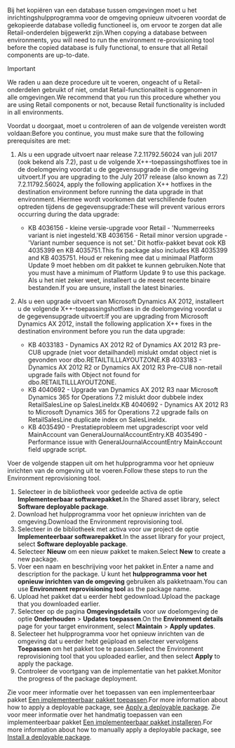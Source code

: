 <span data-ttu-id="c8a50-101">Bij het kopiëren van een database tussen omgevingen moet u het inrichtingshulpprogramma voor de omgeving opnieuw uitvoeren voordat de gekopieerde database volledig functioneel is, om ervoor te zorgen dat alle Retail-onderdelen bijgewerkt zijn.</span><span class="sxs-lookup"><span data-stu-id="c8a50-101">When copying a database between environments, you will need to run the environment re-provisioning tool before the copied database is fully functional, to ensure that all Retail components are up-to-date.</span></span>

> [!IMPORTANT]
> <span data-ttu-id="c8a50-102">We raden u aan deze procedure uit te voeren, ongeacht of u Retail-onderdelen gebruikt of niet, omdat Retail-functionaliteit is opgenomen in alle omgevingen.</span><span class="sxs-lookup"><span data-stu-id="c8a50-102">We recommend that you run this procedure whether you are using Retail components or not, because Retail functionality is included in all environments.</span></span> 

<span data-ttu-id="c8a50-103">Voordat u doorgaat, moet u controleren of aan de volgende vereisten wordt voldaan:</span><span class="sxs-lookup"><span data-stu-id="c8a50-103">Before you continue, you must make sure that the following prerequisites are met:</span></span>
1. <span data-ttu-id="c8a50-104">Als u een upgrade uitvoert naar release 7.2.11792.56024 van juli 2017 (ook bekend als 7.2), past u de volgende X++-toepassingshotfixes toe in de doelomgeving voordat u de gegevensupgrade in die omgeving uitvoert.</span><span class="sxs-lookup"><span data-stu-id="c8a50-104">If you are upgrading to the July 2017 release (also known as 7.2) 7.2.11792.56024, apply the following application X++ hotfixes in the destination environment before running the data upgrade in that environment.</span></span> <span data-ttu-id="c8a50-105">Hiermee wordt voorkomen dat verschillende fouten optreden tijdens de gegevensupgrade:</span><span class="sxs-lookup"><span data-stu-id="c8a50-105">These will prevent various errors occurring during the data upgrade:</span></span>

    - <span data-ttu-id="c8a50-106">KB 4036156 - kleine versie-upgrade voor Retail - 'Nummerreeks variant is niet ingesteld.'</span><span class="sxs-lookup"><span data-stu-id="c8a50-106">KB 4036156 - Retail minor version upgrade - 'Variant number sequence is not set.'</span></span> <span data-ttu-id="c8a50-107">Dit hotfix-pakket bevat ook KB 4035399 en KB 4035751.</span><span class="sxs-lookup"><span data-stu-id="c8a50-107">This fix package also includes KB 4035399 and KB 4035751.</span></span> <span data-ttu-id="c8a50-108">Houd er rekening mee dat u minimaal Platform Update 9 moet hebben om dit pakket te kunnen gebruiken.</span><span class="sxs-lookup"><span data-stu-id="c8a50-108">Note that you must have a minimum of Platform Update 9 to use this package.</span></span> <span data-ttu-id="c8a50-109">Als u het niet zeker weet, installeert u de meest recente binaire bestanden.</span><span class="sxs-lookup"><span data-stu-id="c8a50-109">If you are unsure, install the latest binaries.</span></span>
    
2. <span data-ttu-id="c8a50-110">Als u een upgrade uitvoert van Microsoft Dynamics AX 2012, installeert u de volgende X++-toepassingshotfixes in de doelomgeving voordat u de gegevensupgrade uitvoert:</span><span class="sxs-lookup"><span data-stu-id="c8a50-110">If you are upgrading from Microsoft Dynamics AX 2012, install the following application X++ fixes in the destination environment before you run the data upgrade:</span></span>
    - <span data-ttu-id="c8a50-111">KB 4033183 - Dynamics AX 2012 R2 of Dynamics AX 2012 R3 pre-CU8 upgrade (niet voor detailhandel) mislukt omdat object niet is gevonden voor dbo.RETAILTILLLAYOUTZONE.</span><span class="sxs-lookup"><span data-stu-id="c8a50-111">KB 4033183 - Dynamics AX 2012 R2 or Dynamics AX 2012 R3 Pre-CU8 non-retail upgrade fails with Object not found for dbo.RETAILTILLLAYOUTZONE.</span></span>
    - <span data-ttu-id="c8a50-112">KB 4040692 - Upgrade van Dynamics AX 2012 R3 naar Microsoft Dynamics 365 for Operations 7.2 mislukt door dubbele index RetailSalesLine op SalesLineIdx.</span><span class="sxs-lookup"><span data-stu-id="c8a50-112">KB 4040692 - Dynamics AX 2012 R3 to Microsoft Dynamics 365 for Operations 7.2 upgrade fails on RetailSalesLine duplicate index on SalesLineIdx.</span></span>
    - <span data-ttu-id="c8a50-113">KB 4035490 - Prestatieprobleem met upgradescript voor veld MainAccount van GeneralJournalAccountEntry.</span><span class="sxs-lookup"><span data-stu-id="c8a50-113">KB 4035490 - Performance issue with GeneralJournalAccountEntry MainAccount field upgrade script.</span></span>


<span data-ttu-id="c8a50-114">Voer de volgende stappen uit om het hulpprogramma voor het opnieuw inrichten van de omgeving uit te voeren.</span><span class="sxs-lookup"><span data-stu-id="c8a50-114">Follow these steps to run the Environment reprovisioning tool.</span></span>

1. <span data-ttu-id="c8a50-115">Selecteer in de bibliotheek voor gedeelde activa de optie **Implementeerbaar softwarepakket**.</span><span class="sxs-lookup"><span data-stu-id="c8a50-115">In the Shared asset library, select **Software deployable package**.</span></span>
2. <span data-ttu-id="c8a50-116">Download het hulpprogramma voor het opnieuw inrichten van de omgeving.</span><span class="sxs-lookup"><span data-stu-id="c8a50-116">Download the Environment reprovisioning tool.</span></span>
3. <span data-ttu-id="c8a50-117">Selecteer in de bibliotheek met activa voor uw project de optie **Implementeerbaar softwarepakket**.</span><span class="sxs-lookup"><span data-stu-id="c8a50-117">In the asset library for your project, select **Software deployable package**.</span></span>
4. <span data-ttu-id="c8a50-118">Selecteer **Nieuw** om een nieuw pakket te maken.</span><span class="sxs-lookup"><span data-stu-id="c8a50-118">Select **New** to create a new package.</span></span>
5. <span data-ttu-id="c8a50-119">Voer een naam en beschrijving voor het pakket in.</span><span class="sxs-lookup"><span data-stu-id="c8a50-119">Enter a name and description for the package.</span></span> <span data-ttu-id="c8a50-120">U kunt het **hulpprogramma voor het opnieuw inrichten van de omgeving** gebruiken als pakketnaam.</span><span class="sxs-lookup"><span data-stu-id="c8a50-120">You can use **Environment reprovisioning tool** as the package name.</span></span>
6. <span data-ttu-id="c8a50-121">Upload het pakket dat u eerder hebt gedownload.</span><span class="sxs-lookup"><span data-stu-id="c8a50-121">Upload the package that you downloaded earlier.</span></span>
7. <span data-ttu-id="c8a50-122">Selecteer op de pagina **Omgevingsdetails** voor uw doelomgeving de optie **Onderhouden** > **Updates toepassen**.</span><span class="sxs-lookup"><span data-stu-id="c8a50-122">On the **Environment details** page for your target environment, select **Maintain** > **Apply updates**.</span></span>
8. <span data-ttu-id="c8a50-123">Selecteer het hulpprogramma voor het opnieuw inrichten van de omgeving dat u eerder hebt geüpload en selecteer vervolgens **Toepassen** om het pakket toe te passen.</span><span class="sxs-lookup"><span data-stu-id="c8a50-123">Select the Environment reprovisioning tool that you uploaded earlier, and then select **Apply** to apply the package.</span></span>
9. <span data-ttu-id="c8a50-124">Controleer de voortgang van de implementatie van het pakket.</span><span class="sxs-lookup"><span data-stu-id="c8a50-124">Monitor the progress of the package deployment.</span></span> 

<span data-ttu-id="c8a50-125">Zie voor meer informatie over het toepassen van een implementeerbaar pakket [Een implementeerbaar pakket toepassen](../deployment/create-apply-deployable-package.md).</span><span class="sxs-lookup"><span data-stu-id="c8a50-125">For more information about how to apply a deployable package, see [Apply a deployable package](../deployment/create-apply-deployable-package.md).</span></span> <span data-ttu-id="c8a50-126">Zie voor meer informatie over het handmatig toepassen van een implementeerbaar pakket [Een implementeerbaar pakket installeren](../deployment/install-deployable-package.md).</span><span class="sxs-lookup"><span data-stu-id="c8a50-126">For more information about how to manually apply a deployable package, see [Install a deployable package](../deployment/install-deployable-package.md).</span></span>
